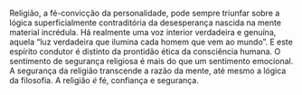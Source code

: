 ﻿Religião, a fé-convicção da personalidade, pode sempre triunfar sobre a lógica superficialmente contraditória da desesperança nascida na mente material incrédula. Há realmente uma voz interior verdadeira e genuína, aquela  “luz verdadeira que ilumina cada homem que vem ao mundo”. E este espírito condutor é distinto da prontidão ética da consciência humana. O sentimento de segurança religiosa é mais do que um sentimento emocional. A segurança da religião transcende a razão da mente, até mesmo a lógica da filosofia. A religião *é* fé, confiança e segurança.

